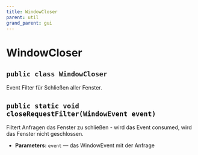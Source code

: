 ```yaml
---
title: WindowCloser
parent: util
grand_parent: gui
---
```


# WindowCloser


## `public class WindowCloser`

Event Filter für Schließen aller Fenster.

## `public static void closeRequestFilter(WindowEvent event)`

Filtert Anfragen das Fenster zu schließen - wird das Event consumed, wird das Fenster nicht geschlossen.

 * **Parameters:** `event` — das WindowEvent mit der Anfrage
